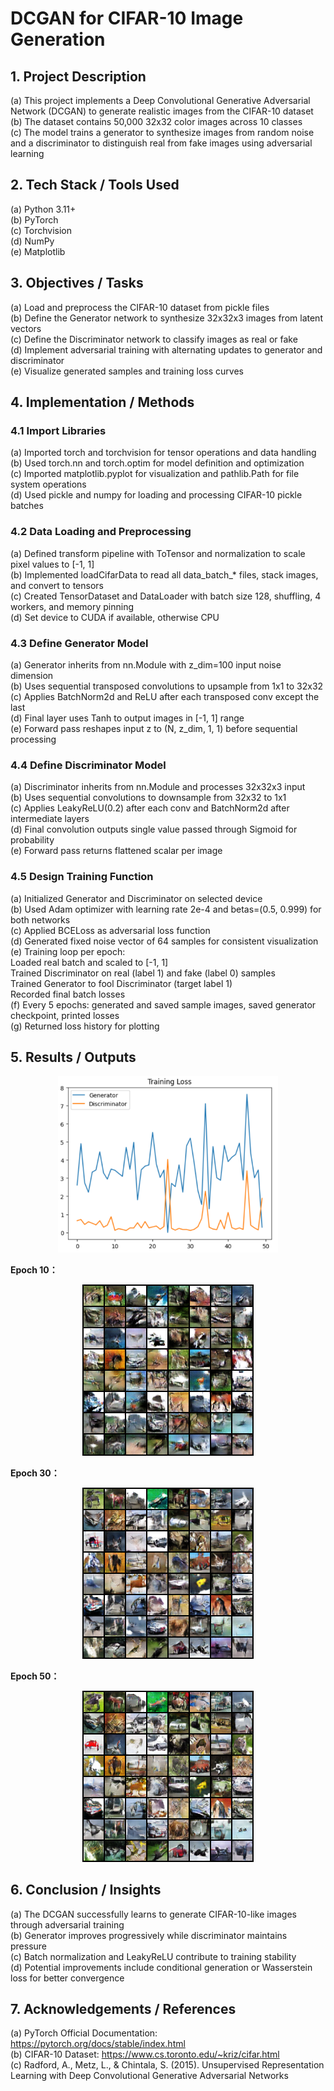 # DCGAN for CIFAR-10 Image Generation

## 1. Project Description

(a) This project implements a Deep Convolutional Generative Adversarial Network (DCGAN) to generate realistic images from the CIFAR-10 dataset<br>
(b) The dataset contains 50,000 32x32 color images across 10 classes<br>
(c) The model trains a generator to synthesize images from random noise and a discriminator to distinguish real from fake images using adversarial learning<br>

## 2. Tech Stack / Tools Used

(a) Python 3.11+<br>
(b) PyTorch<br>
(c) Torchvision<br>
(d) NumPy<br>
(e) Matplotlib<br>

## 3. Objectives / Tasks

(a) Load and preprocess the CIFAR-10 dataset from pickle files<br>
(b) Define the Generator network to synthesize 32x32x3 images from latent vectors<br>
(c) Define the Discriminator network to classify images as real or fake<br>
(d) Implement adversarial training with alternating updates to generator and discriminator<br>
(e) Visualize generated samples and training loss curves<br>

## 4. Implementation / Methods

### 4.1 Import Libraries

(a) Imported torch and torchvision for tensor operations and data handling<br>
(b) Used torch.nn and torch.optim for model definition and optimization<br>
(c) Imported matplotlib.pyplot for visualization and pathlib.Path for file system operations<br>
(d) Used pickle and numpy for loading and processing CIFAR-10 pickle batches<br>

### 4.2 Data Loading and Preprocessing

(a) Defined transform pipeline with ToTensor and normalization to scale pixel values to [-1, 1]<br>
(b) Implemented loadCifarData to read all data_batch_* files, stack images, and convert to tensors<br>
(c) Created TensorDataset and DataLoader with batch size 128, shuffling, 4 workers, and memory pinning<br>
(d) Set device to CUDA if available, otherwise CPU<br>

### 4.3 Define Generator Model

(a) Generator inherits from nn.Module with z_dim=100 input noise dimension<br>
(b) Uses sequential transposed convolutions to upsample from 1x1 to 32x32<br>
(c) Applies BatchNorm2d and ReLU after each transposed conv except the last<br>
(d) Final layer uses Tanh to output images in [-1, 1] range<br>
(e) Forward pass reshapes input z to (N, z_dim, 1, 1) before sequential processing<br>

### 4.4 Define Discriminator Model

(a) Discriminator inherits from nn.Module and processes 32x32x3 input<br>
(b) Uses sequential convolutions to downsample from 32x32 to 1x1<br>
(c) Applies LeakyReLU(0.2) after each conv and BatchNorm2d after intermediate layers<br>
(d) Final convolution outputs single value passed through Sigmoid for probability<br>
(e) Forward pass returns flattened scalar per image<br>

### 4.5 Design Training Function

(a) Initialized Generator and Discriminator on selected device<br>
(b) Used Adam optimizer with learning rate 2e-4 and betas=(0.5, 0.999) for both networks<br>
(c) Applied BCELoss as adversarial loss function<br>
(d) Generated fixed noise vector of 64 samples for consistent visualization<br>
(e) Training loop per epoch:<br>
    Loaded real batch and scaled to [-1, 1]<br>
    Trained Discriminator on real (label 1) and fake (label 0) samples<br>
    Trained Generator to fool Discriminator (target label 1)<br>
    Recorded final batch losses<br>
(f) Every 5 epochs: generated and saved sample images, saved generator checkpoint, printed losses<br>
(g) Returned loss history for plotting<br>

## 5. Results / Outputs
<p align="center">
  <img src="outputDemo/Training_Loss.png" alt="Training_Loss" width="70%">
</p>

**Epoch 10：**
<p align="center">
  <img src="outputDemo/epoch_10.png" alt="epoch_10">
</p>

**Epoch 30：**
<p align="center">
  <img src="outputDemo/epoch_30.png" alt="epoch_30">
</p>

**Epoch 50：**
<p align="center">
  <img src="outputDemo/epoch_50.png" alt="epoch_50">
</p>

## 6. Conclusion / Insights

(a) The DCGAN successfully learns to generate CIFAR-10-like images through adversarial training<br>
(b) Generator improves progressively while discriminator maintains pressure<br>
(c) Batch normalization and LeakyReLU contribute to training stability<br>
(d) Potential improvements include conditional generation or Wasserstein loss for better convergence<br>

## 7. Acknowledgements / References

(a) PyTorch Official Documentation: https://pytorch.org/docs/stable/index.html<br>
(b) CIFAR-10 Dataset: https://www.cs.toronto.edu/~kriz/cifar.html<br>
(c) Radford, A., Metz, L., & Chintala, S. (2015). Unsupervised Representation Learning with Deep Convolutional Generative Adversarial Networks<br>




